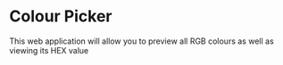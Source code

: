 # Colour Picker
This web application will allow you to preview all RGB colours as well as viewing its HEX value
